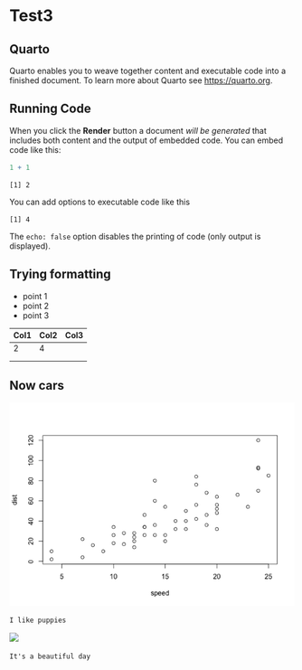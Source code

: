 # Test3


## Quarto

Quarto enables you to weave together content and executable code into a
finished document. To learn more about Quarto see <https://quarto.org>.

## Running Code

When you click the **Render** button a document *will be generated* that
includes both content and the output of embedded code. You can embed
code like this:

``` r
1 + 1
```

    [1] 2

You can add options to executable code like this

    [1] 4

The `echo: false` option disables the printing of code (only output is
displayed).

## **Trying formatting**

- point 1
- point 2
- point 3

| Col1 | Col2 | Col3 |
|------|------|------|
| 2    | 4    |      |
|      |      |      |
|      |      |      |

## Now cars

![](test1_files/figure-commonmark/cars-1.png)

``` fasm
I like puppies
```

![](https://media.4-paws.org/1/e/d/6/1ed6da75afe37d82757142dc7c6633a532f53a7d/VIER%20PFOTEN_2019-03-15_001-2886x1999-1920x1330.jpg)

    It's a beautiful day
